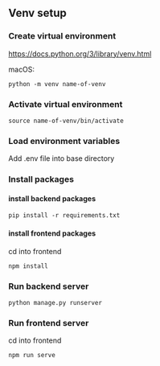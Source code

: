## Venv setup
### Create virtual environment
https://docs.python.org/3/library/venv.html

macOS:
```
python -m venv name-of-venv
```
### Activate virtual environment
```
source name-of-venv/bin/activate
```

### Load environment variables
Add .env file into base directory

### Install packages
#### install backend packages
```
pip install -r requirements.txt
```
#### install frontend packages
cd into frontend
```
npm install
```

### Run backend server
```
python manage.py runserver
```

### Run frontend server
cd into frontend
```
npm run serve
```


